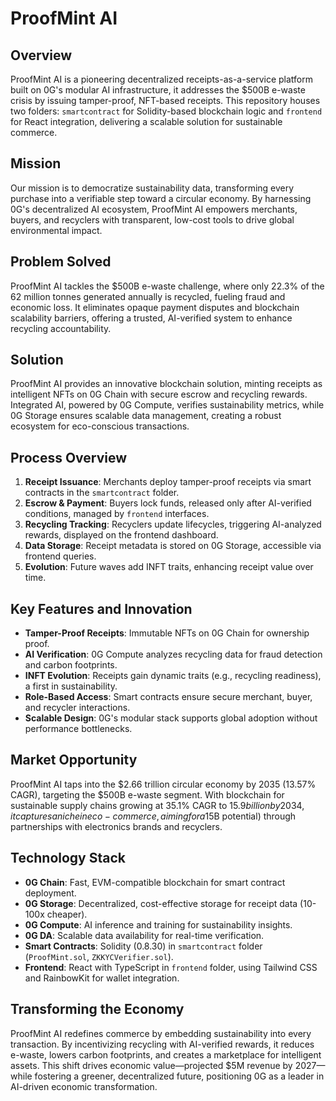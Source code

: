 # ProofMint AI


## Overview

ProofMint AI is a pioneering decentralized receipts-as-a-service platform built on 0G's modular AI infrastructure, it addresses the $500B e-waste crisis by issuing tamper-proof, NFT-based receipts. This repository houses two folders: `smartcontract` for Solidity-based blockchain logic and `frontend` for React integration, delivering a scalable solution for sustainable commerce.

## Mission

Our mission is to democratize sustainability data, transforming every purchase into a verifiable step toward a circular economy. By harnessing 0G's decentralized AI ecosystem, ProofMint AI empowers merchants, buyers, and recyclers with transparent, low-cost tools to drive global environmental impact.

## Problem Solved

ProofMint AI tackles the $500B e-waste challenge, where only 22.3% of the 62 million tonnes generated annually is recycled, fueling fraud and economic loss. It eliminates opaque payment disputes and blockchain scalability barriers, offering a trusted, AI-verified system to enhance recycling accountability.

## Solution

ProofMint AI provides an innovative blockchain solution, minting receipts as intelligent NFTs on 0G Chain with secure escrow and recycling rewards. Integrated AI, powered by 0G Compute, verifies sustainability metrics, while 0G Storage ensures scalable data management, creating a robust ecosystem for eco-conscious transactions.

## Process Overview

1. **Receipt Issuance**: Merchants deploy tamper-proof receipts via smart contracts in the `smartcontract` folder.
2. **Escrow & Payment**: Buyers lock funds, released only after AI-verified conditions, managed by `frontend` interfaces.
3. **Recycling Tracking**: Recyclers update lifecycles, triggering AI-analyzed rewards, displayed on the frontend dashboard.
4. **Data Storage**: Receipt metadata is stored on 0G Storage, accessible via frontend queries.
5. **Evolution**: Future waves add INFT traits, enhancing receipt value over time.

## Key Features and Innovation

- **Tamper-Proof Receipts**: Immutable NFTs on 0G Chain for ownership proof.
- **AI Verification**: 0G Compute analyzes recycling data for fraud detection and carbon footprints.
- **INFT Evolution**: Receipts gain dynamic traits (e.g., recycling readiness), a first in sustainability.
- **Role-Based Access**: Smart contracts ensure secure merchant, buyer, and recycler interactions.
- **Scalable Design**: 0G's modular stack supports global adoption without performance bottlenecks.

## Market Opportunity

ProofMint AI taps into the $2.66 trillion circular economy by 2035 (13.57% CAGR), targeting the $500B e-waste segment. With blockchain for sustainable supply chains growing at 35.1% CAGR to $15.9 billion by 2034, it captures a niche in eco-commerce, aiming for a 1% market share ($5B potential) through partnerships with electronics brands and recyclers.

## Technology Stack

- **0G Chain**: Fast, EVM-compatible blockchain for smart contract deployment.
- **0G Storage**: Decentralized, cost-effective storage for receipt data (10-100x cheaper).
- **0G Compute**: AI inference and training for sustainability insights.
- **0G DA**: Scalable data availability for real-time verification.
- **Smart Contracts**: Solidity (0.8.30) in `smartcontract` folder (`ProofMint.sol`, `ZKKYCVerifier.sol`).
- **Frontend**: React with TypeScript in `frontend` folder, using Tailwind CSS and RainbowKit for wallet integration.

## Transforming the Economy

ProofMint AI redefines commerce by embedding sustainability into every transaction. By incentivizing recycling with AI-verified rewards, it reduces e-waste, lowers carbon footprints, and creates a marketplace for intelligent assets. This shift drives economic value—projected $5M revenue by 2027—while fostering a greener, decentralized future, positioning 0G as a leader in AI-driven economic transformation.



